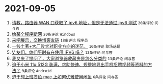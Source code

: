 # 2021-09-05

1. [请教，路由器 WAN 口获取了 ipv6 地址，但是无法通过 ipv6 测试](https://www.v2ex.com/t/799927) `20条评论` `问与答`
1. [给某个程序断网](https://www.v2ex.com/t/799940) `20条评论` `Windows`
1. [来吧展示，交换博客友链](https://www.v2ex.com/t/799943) `18条评论` `程序员`
1. [一线土著+大厂败犬对职业方向的迷茫。](https://www.v2ex.com/t/799945) `16条评论` `职场话题`
1. [V 友们，你们平时有在使用 IPV6 吗？](https://www.v2ex.com/t/799942) `13条评论` `问与答`
1. [我又来了提问了，大家浏览器收藏夹是怎么分类的](https://www.v2ex.com/t/799936) `13条评论` `问与答`
1. [迫于小米 11u 512G 装满，求助快速、规整地导出手机招聘视频等资料的方法？](https://www.v2ex.com/t/799930) `9条评论` `Android`
1. [迫于想上班摸鱼 mac 上如何优雅使用闲鱼](https://www.v2ex.com/t/799928) `6条评论` `问与答`
